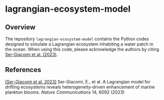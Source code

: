 # lagrangian-ecosystem-model


## Overview

The repository `lagrangian-ecosystem-model` contains the Python codes designed to simulate a Lagrangian ecosystem inhabiting a water patch in the ocean. When using this code, please acknowledge the authors by citing  [Ser-Giacomi et al. (2023)](#references).



## References

[[Ser-Giacomi et al. 2023]](https://www.nature.com/articles/s41467-023-41469-2) Ser-Giacomi, E., et al. A Lagrangian model for drifting ecosystems reveals heterogeneity-driven enhancement of marine plankton blooms. *Nature Communications* 14, 6092 (2023)





